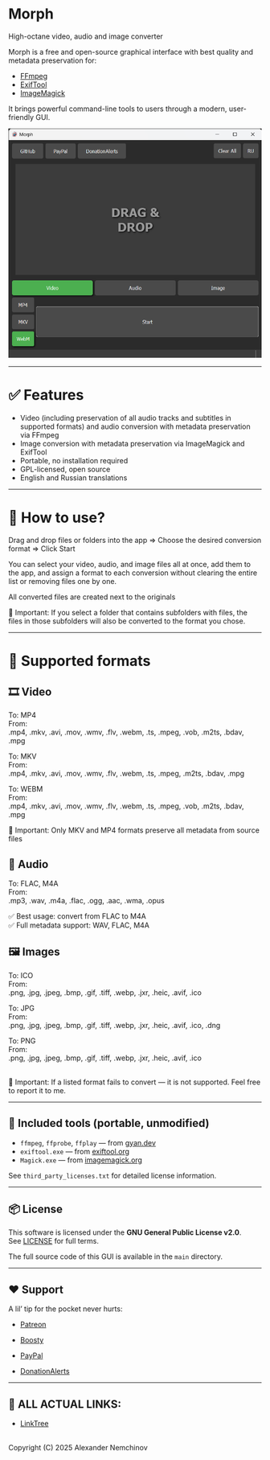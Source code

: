 # Morph  
High-octane video, audio and image converter  
 
Morph is a free and open-source graphical interface with best quality and metadata preservation for:

- [FFmpeg](https://ffmpeg.org)
- [ExifTool](https://exiftool.org)
- [ImageMagick](https://imagemagick.org)

It brings powerful command-line tools to users through a modern, user-friendly GUI.
  
![Morph](https://github.com/AlexanderNemchinov/Morph/blob/main/Screenshots/Morph%20Screenshot.png)

---

# ✅ Features

- Video (including preservation of all audio tracks and subtitles in supported formats) and audio conversion with metadata preservation via FFmpeg
- Image conversion with metadata preservation via ImageMagick and ExifTool
- Portable, no installation required
- GPL-licensed, open source
- English and Russian translations

---

# 📘 How to use?

Drag and drop files or folders into the app ⇒ Choose the desired conversion format ⇒ Click Start

You can select your video, audio, and image files all at once, add them to the app, and assign a format to each conversion without clearing the entire list or removing files one by one.

All converted files are created next to the originals
  
🔴 Important: If you select a folder that contains subfolders with files, the files in those subfolders will also be converted to the format you chose.
  
---

# 📂 Supported formats

## 🎞️ Video 
  
To: MP4  
From:  
.mp4, .mkv, .avi, .mov, .wmv, .flv, .webm, .ts, .mpeg, .vob, .m2ts, .bdav, .mpg  
  
To: MKV  
From:  
.mp4, .mkv, .avi, .mov, .wmv, .flv, .webm, .ts, .mpeg, .m2ts, .bdav, .mpg
  
To: WEBM  
From:  
.mp4, .mkv, .avi, .mov, .wmv, .flv, .webm, .ts, .mpeg, .vob, .m2ts, .bdav, .mpg  
  
🔴 Important: Only MKV and MP4 formats preserve all metadata from source files
  
## 🎵 Audio  
  
To: FLAC, M4A  
From:  
.mp3, .wav, .m4a, .flac, .ogg, .aac, .wma, .opus  
  
✅ Best usage: convert from FLAC to M4A  
✅ Full metadata support: WAV, FLAC, M4A
  
## 🖼️ Images  
To: ICO  
From:  
.png, .jpg, .jpeg, .bmp, .gif, .tiff, .webp, .jxr, .heic, .avif, .ico  
  
To: JPG  
From:  
.png, .jpg, .jpeg, .bmp, .gif, .tiff, .webp, .jxr, .heic, .avif, .ico, .dng  
  
To: PNG  
From:  
.png, .jpg, .jpeg, .bmp, .gif, .tiff, .webp, .jxr, .heic, .avif, .ico  
<br>
  
🔴 Important: If a listed format fails to convert — it is not supported. Feel free to report it to me.  
  
---

## 🚀 Included tools (portable, unmodified)

- `ffmpeg`, `ffprobe`, `ffplay` — from [gyan.dev](https://www.gyan.dev/ffmpeg/builds/)
- `exiftool.exe` — from [exiftool.org](https://exiftool.org)
- `Magick.exe` — from [imagemagick.org](https://imagemagick.org)

See `third_party_licenses.txt` for detailed license information.

---

## 📦 License

This software is licensed under the **GNU General Public License v2.0**.  
See [LICENSE](./LICENSE) for full terms.

The full source code of this GUI is available in the `main` directory.

---

## ❤️ Support

A lil’ tip for the pocket never hurts:

- [Patreon](https://www.patreon.com/Nemchinov)
- [Boosty](https://boosty.to/AlexanderNemchinov)

- [PayPal](https://www.paypal.com/paypalme/AlexanderNemchinov)
- [DonationAlerts](https://www.donationalerts.com/c/Nemchinov)

---

## 💎 ALL ACTUAL LINKS:

- [LinkTree](https://linktr.ee/Nemchinov)
<br>
Copyright (C) 2025 Alexander Nemchinov
